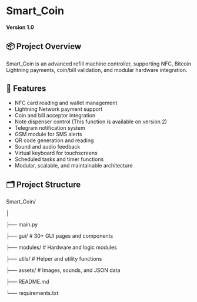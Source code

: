 # Smart_Coin

**Version 1.0**

## 📦 Project Overview

Smart_Coin is an advanced refill machine controller, supporting NFC, Bitcoin Lightning payments, coin/bill validation, and modular hardware integration.

## 🚀 Features

- NFC card reading and wallet management
- Lightning Network payment support
- Coin and bill acceptor integration
- Note dispenser control (This function is available on version 2)
- Telegram notification system
- GSM module for SMS alerts
- QR code generation and reading
- Sound and audio feedback
- Virtual keyboard for touchscreens
- Scheduled tasks and timer functions
- Modular, scalable, and maintainable architecture

## 🗂️ Project Structure
Smart_Coin/

│

├── main.py

├── gui/ # 30+ GUI pages and components

├── modules/ # Hardware and logic modules

├── utils/ # Helper and utility functions

├── assets/ # Images, sounds, and JSON data

├── README.md

└── requirements.txt


